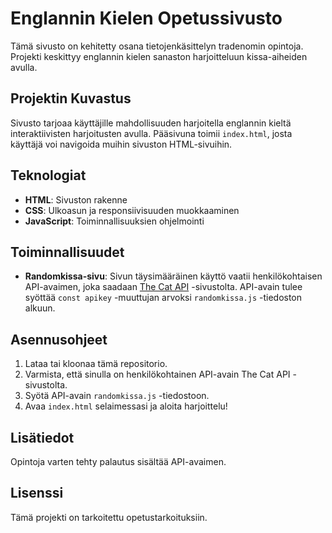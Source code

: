 # Englannin Kielen Opetussivusto

Tämä sivusto on kehitetty osana tietojenkäsittelyn tradenomin opintoja. Projekti keskittyy englannin kielen sanaston harjoitteluun kissa-aiheiden avulla.

## Projektin Kuvastus

Sivusto tarjoaa käyttäjille mahdollisuuden harjoitella englannin kieltä interaktiivisten harjoitusten avulla. Pääsivuna toimii `index.html`, josta käyttäjä voi navigoida muihin sivuston HTML-sivuihin.

## Teknologiat

- **HTML**: Sivuston rakenne
- **CSS**: Ulkoasun ja responsiivisuuden muokkaaminen
- **JavaScript**: Toiminnallisuuksien ohjelmointi

## Toiminnallisuudet

- **Randomkissa-sivu**: Sivun täysimääräinen käyttö vaatii henkilökohtaisen API-avaimen, joka saadaan [The Cat API](https://thecatapi.com/) -sivustolta. API-avain tulee syöttää `const apikey` -muuttujan arvoksi `randomkissa.js` -tiedoston alkuun.

## Asennusohjeet

1. Lataa tai kloonaa tämä repositorio.
2. Varmista, että sinulla on henkilökohtainen API-avain The Cat API -sivustolta.
3. Syötä API-avain `randomkissa.js` -tiedostoon.
4. Avaa `index.html` selaimessasi ja aloita harjoittelu!

## Lisätiedot

Opintoja varten tehty palautus sisältää API-avaimen. 

## Lisenssi

Tämä projekti on tarkoitettu opetustarkoituksiin.
